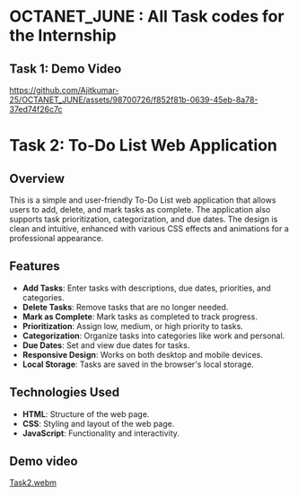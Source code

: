 # OCTANET_JUNE : All Task codes for the Internship 


## Task 1:  Demo Video

https://github.com/Ajitkumar-25/OCTANET_JUNE/assets/98700726/f852f81b-0639-45eb-8a78-37ed74f26c7c

# Task 2:  To-Do List Web Application

## Overview
This is a simple and user-friendly To-Do List web application that allows users to add, delete, and mark tasks as complete. The application also supports task prioritization, categorization, and due dates. The design is clean and intuitive, enhanced with various CSS effects and animations for a professional appearance.

## Features
- **Add Tasks**: Enter tasks with descriptions, due dates, priorities, and categories.
- **Delete Tasks**: Remove tasks that are no longer needed.
- **Mark as Complete**: Mark tasks as completed to track progress.
- **Prioritization**: Assign low, medium, or high priority to tasks.
- **Categorization**: Organize tasks into categories like work and personal.
- **Due Dates**: Set and view due dates for tasks.
- **Responsive Design**: Works on both desktop and mobile devices.
- **Local Storage**: Tasks are saved in the browser's local storage.

## Technologies Used
- **HTML**: Structure of the web page.
- **CSS**: Styling and layout of the web page.
- **JavaScript**: Functionality and interactivity.

## Demo video

[Task2.webm](https://github.com/Ajitkumar-25/OCTANET_JUNE/assets/98700726/a0983697-64b1-4a93-a945-c7c9465a40de)


